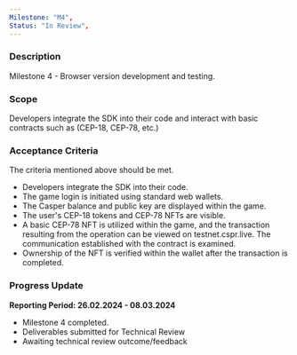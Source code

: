 ```yaml
---
Milestone: "M4",
Status: "In Review",
---
```

<!--lang:en--> 
### Description

Milestone 4 - Browser version development and testing. 

### Scope
Developers integrate the SDK into their code and interact with basic contracts such as (CEP-18, CEP-78, etc.) 

### Acceptance Criteria

The criteria mentioned above should be met. 
- Developers integrate the SDK into their code. 
- The game login is initiated using standard web wallets. 
- The Casper balance and public key are displayed within the game. 
- The user's CEP-18 tokens and CEP-78 NFTs are visible. 
- A basic CEP-78 NFT is utilized within the game, and the transaction resulting from the 
operation can be viewed on testnet.cspr.live. The communication established with the contract is examined. 
- Ownership of the NFT is verified within the wallet after the transaction is completed. 


### Progress Update

**Reporting Period: 26.02.2024 - 08.03.2024**
- Milestone 4 completed.
- Deliverables submitted for Technical Review
- Awaiting technical review outcome/feedback